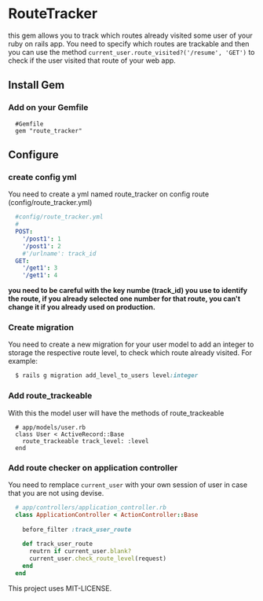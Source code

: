 RouteTracker
=====
this gem allows you to track which routes already visited some user of your ruby on rails app. You need to specify which routes are trackable and then you can use the method `current_user.route_visited?('/resume', 'GET')` to check if the user visited that route of your web app.

Install Gem
--------------------
### Add on your Gemfile
```
  #Gemfile
  gem "route_tracker"
```
Configure
--------------------
### create config yml
You need to create a yml named route_tracker on config route (config/route_tracker.yml)
```yaml
  #config/route_tracker.yml
  #
  POST:
    '/post1': 1
    '/post1': 2
    #'/urlname': track_id
  GET:
    '/get1': 3
    '/get1': 4

```
 **you need to be careful with the key numbe (track_id) you use to identify the route, if you already selected one number for that route, you can't change it if you already used on production.**

### Create migration
You need to create a new migration for your user model to add an integer to storage the respective route level, to check which route already visited. For example:
```ruby
  $ rails g migration add_level_to_users level:integer
```
### Add route_trackeable
With this the model user will have the methods of route_trackeable

```
  # app/models/user.rb
  class User < ActiveRecord::Base
    route_trackeable track_level: :level
  end
```
### Add route checker on application controller
You need to remplace `current_user` with your own session of user in case that you are not using devise.
```ruby
  # app/controllers/application_controller.rb 
  class ApplicationController < ActionController::Base
  
    before_filter :track_user_route
    
    def track_user_route
      reutrn if current_user.blank?
      current_user.check_route_level(request)
    end
  end
```

This project uses MIT-LICENSE.
